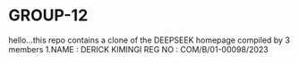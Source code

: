 # GROUP-12
hello...this repo contains a clone of the DEEPSEEK homepage
compiled by 3 members
1.NAME   : DERICK KIMINGI
  REG NO : COM/B/01-00098/2023
